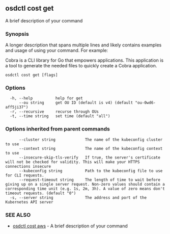 ## osdctl cost get

A brief description of your command

### Synopsis

A longer description that spans multiple lines and likely contains examples
and usage of using your command. For example:

Cobra is a CLI library for Go that empowers applications.
This application is a tool to generate the needed files
to quickly create a Cobra application.

```
osdctl cost get [flags]
```

### Options

```
  -h, --help          help for get
      --ou string     get OU ID (default is v4) (default "ou-0wd6-aff5ji37")
  -r, --recursive     recurse through OUs
  -t, --time string   set time (default "all")
```

### Options inherited from parent commands

```
      --cluster string             The name of the kubeconfig cluster to use
      --context string             The name of the kubeconfig context to use
      --insecure-skip-tls-verify   If true, the server's certificate will not be checked for validity. This will make your HTTPS connections insecure
      --kubeconfig string          Path to the kubeconfig file to use for CLI requests.
      --request-timeout string     The length of time to wait before giving up on a single server request. Non-zero values should contain a corresponding time unit (e.g. 1s, 2m, 3h). A value of zero means don't timeout requests. (default "0")
  -s, --server string              The address and port of the Kubernetes API server
```

### SEE ALSO

* [osdctl cost aws](osdctl_cost_aws.md)	 - A brief description of your command

